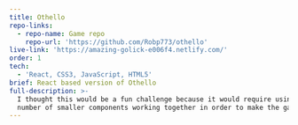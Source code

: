 ```yaml
---
title: Othello
repo-links:
  - repo-name: Game repo
    repo-url: 'https://github.com/Robp773/othello'
live-link: 'https://amazing-golick-e006f4.netlify.com/'
order: 1
tech:
  - 'React, CSS3, JavaScript, HTML5'
brief: React based version of Othello
full-description: >-
  I thought this would be a fun challenge because it would require using a large
  number of smaller components working together in order to make the game work.
---
```



